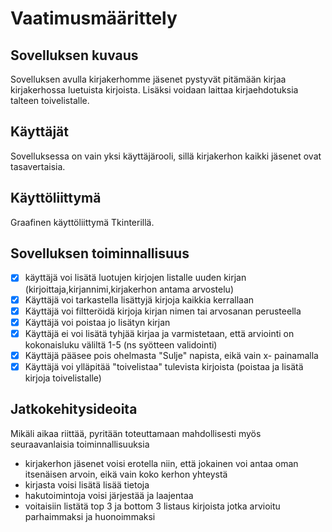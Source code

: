 # Vaatimusmäärittely

## Sovelluksen kuvaus

Sovelluksen avulla kirjakerhomme jäsenet pystyvät pitämään kirjaa kirjakerhossa luetuista kirjoista. Lisäksi voidaan laittaa kirjaehdotuksia talteen toivelistalle.

## Käyttäjät

Sovelluksessa on vain yksi käyttäjärooli, sillä kirjakerhon kaikki jäsenet ovat tasavertaisia.

## Käyttöliittymä

Graafinen käyttöliittymä Tkinterillä.

## Sovelluksen toiminnallisuus

- [x] käyttäjä voi lisätä luotujen kirjojen listalle uuden kirjan (kirjoittaja,kirjannimi,kirjakerhon antama arvostelu)
- [x] Käyttäjä voi tarkastella lisättyjä kirjoja kaikkia kerrallaan
- [x] Käyttäjä voi filtteröidä kirjoja kirjan nimen tai arvosanan perusteella
- [x] Käyttäjä voi poistaa jo lisätyn kirjan
- [x] Käyttäjä ei voi lisätä tyhjää kirjaa ja varmistetaan, että arviointi on kokonaisluku väliltä 1-5 (ns syötteen validointi)
- [x] Käyttäjä pääsee pois ohelmasta "Sulje" napista, eikä vain x- painamalla
- [x] Käyttäjä voi ylläpitää "toivelistaa" tulevista kirjoista (poistaa ja lisätä kirjoja toivelistalle)
 
## Jatkokehitysideoita

Mikäli aikaa riittää, pyritään toteuttamaan mahdollisesti myös seuraavanlaisia toiminnallisuuksia

- kirjakerhon jäsenet voisi erotella niin, että jokainen voi antaa oman itsenäisen arvoin, eikä vain koko kerhon yhteystä
- kirjasta voisi lisätä lisää tietoja
- hakutoimintoja voisi järjestää ja laajentaa
- voitaisiin listätä top 3 ja bottom 3 listaus kirjoista jotka arvioitu parhaimmaksi ja huonoimmaksi

